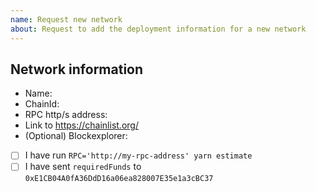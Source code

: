 ```yaml
---
name: Request new network
about: Request to add the deployment information for a new network
---
```


## Network information

- Name:
- ChainId:
- RPC http/s address:
- Link to https://chainlist.org/
- (Optional) Blockexplorer:
- [ ] I have run `RPC='http://my-rpc-address' yarn estimate`
- [ ] I have sent `requiredFunds` to `0xE1CB04A0fA36DdD16a06ea828007E35e1a3cBC37`
